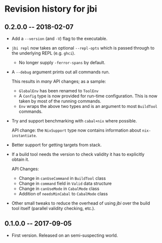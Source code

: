 # Revision history for jbi

## 0.2.0.0 -- 2018-02-07

* Add a `--version` (and `-V`) flag to the executable.

* `jbi repl` now takes an optional `--repl-opts` which is passed
  through to the underlying REPL (e.g. `ghci`).

    * No longer supply `-ferror-spans` by default.

* A `--debug` argument prints out all commands run.

    This results in _many_ API changes; as a sample:

    * `GlobalEnv` has been renamed to `ToolEnv`
    * A `Config` type is now provided for run-time configuration.
      This is now taken by most of the running commands.
    * `Env` wraps the above two types and is an argument to most
      `BuildTool` commands.

* Try and support benchmarking with `cabal+nix` where possible.

    API change: the `NixSupport` type now contains information about
    `nix-instantiate`.

* Better support for getting targets from stack.

* If a build tool needs the version to check validity it has to
  explicitly obtain it.

    API Changes:

    * Change in `canUseCommand` in `BuildTool` class
    * Change in `command` field in `Valid` data structure
    * Change in `canUseMode` in `CabalMode` class
    * Addition of `needsMinCabal` to `CabalMode` class

* Other small tweaks to reduce the overhead of using _jbi_ over the
  build tool itself (parallel validity checking, etc.).

## 0.1.0.0 -- 2017-09-05

* First version. Released on an semi-suspecting world.
